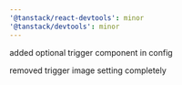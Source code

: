 ```yaml
---
'@tanstack/react-devtools': minor
'@tanstack/devtools': minor
---
```


added optional trigger component in config

removed trigger image setting completely